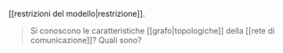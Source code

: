 [[restrizioni del modello|restrizione]].

> Si conoscono le caratteristiche [[grafo|topologiche]] della [[rete di comunicazione]]? Quali sono?
